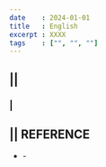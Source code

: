 ```yaml
---
date    : 2024-01-01
title   : English
excerpt : XXXX
tags    : ["", "", ""]
---
```


## || 
### |

## || REFERENCE
- []() -
